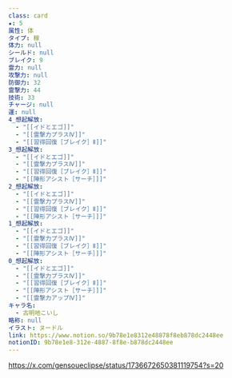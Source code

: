 ```yaml
---
class: card
★: 5
属性: 体
タイプ: 稼
体力: null
シールド: null
ブレイク: 9
霊力: null
攻撃力: null
防御力: 32
霊撃力: 44
技術: 33
チャージ: null
運: null
4_想起解放:
  - "[[イドとエゴ]]"
  - "[[霊撃力プラスⅣ]]"
  - "[[習得回復［ブレイク］Ⅱ]]"
3_想起解放:
  - "[[イドとエゴ]]"
  - "[[霊撃力プラスⅣ]]"
  - "[[習得回復［ブレイク］Ⅱ]]"
  - "[[陣形アシスト［サーチ］]]"
2_想起解放:
  - "[[イドとエゴ]]"
  - "[[霊撃力プラスⅣ]]"
  - "[[習得回復［ブレイク］Ⅱ]]"
  - "[[陣形アシスト［サーチ］]]"
1_想起解放:
  - "[[イドとエゴ]]"
  - "[[霊撃力プラスⅣ]]"
  - "[[習得回復［ブレイク］Ⅱ]]"
  - "[[陣形アシスト［サーチ］]]"
0_想起解放:
  - "[[イドとエゴ]]"
  - "[[霊撃力プラスⅣ]]"
  - "[[習得回復［ブレイク］Ⅱ]]"
  - "[[陣形アシスト［サーチ］]]"
  - "[[霊撃力アップⅣ]]"
キャラ名:
  - 古明地こいし
略称: null
イラスト: ヌードル
link: https://www.notion.so/9b78e1e8312e48878f8eb878dc2448ee
notionID: 9b78e1e8-312e-4887-8f8e-b878dc2448ee
---
```

https://x.com/gensoueclipse/status/1736672650381119754?s=20